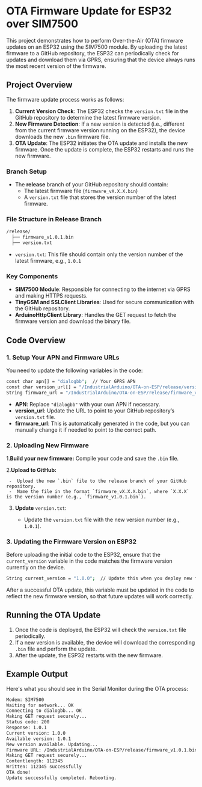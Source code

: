 # OTA Firmware Update for ESP32 over SIM7500

This project demonstrates how to perform Over-the-Air (OTA) firmware updates on an ESP32 using the SIM7500 module. By uploading the latest firmware to a GitHub repository, the ESP32 can periodically check for updates and download them via GPRS, ensuring that the device always runs the most recent version of the firmware.

## Project Overview

The firmware update process works as follows:

1. **Current Version Check**: The ESP32 checks the `version.txt` file in the GitHub repository to determine the latest firmware version.
2. **New Firmware Detection**: If a new version is detected (i.e., different from the current firmware version running on the ESP32), the device downloads the new `.bin` firmware file.
3. **OTA Update**: The ESP32 initiates the OTA update and installs the new firmware. Once the update is complete, the ESP32 restarts and runs the new firmware.

### Branch Setup

- The **release** branch of your GitHub repository should contain:
  - The latest firmware file (`firmware_vX.X.X.bin`)
  - A `version.txt` file that stores the version number of the latest firmware.
  
### File Structure in Release Branch

```bash
/release/
  ├── firmware_v1.0.1.bin
  ├── version.txt

```
- `version.txt`: This file should contain only the version number of the latest firmware, e.g., `1.0.1`

### Key Components

- **SIM7500 Module**: Responsible for connecting to the internet via GPRS and making HTTPS requests.
- **TinyGSM and SSLClient Libraries**: Used for secure communication with the GitHub repository.
- **ArduinoHttpClient Library**: Handles the GET request to fetch the firmware version and download the binary file.

## Code Overview

### 1. Setup Your APN and Firmware URLs

You need to update the following variables in the code:

```bash
const char apn[] = "dialogbb";  // Your GPRS APN
const char version_url[] = "/IndustrialArduino/OTA-on-ESP/release/version.txt";  // Path to the version.txt file
String firmware_url = "/IndustrialArduino/OTA-on-ESP/release/firmware_vX.X.X.bin";  // Path to the firmware file

```
- **APN**: Replace `"dialogbb"` with your own APN if necessary.
- **version_url**: Update the URL to point to your GitHub repository’s `version.txt` file.
- **firmware_url**: This is automatically generated in the code, but you can manually change it if needed to point to the correct path.

### 2. Uploading New Firmware

 1.**Build your new firmware:** Compile your code and save the `.bin` file. 
 
 2.**Upload to GitHub:**
 
     -  Upload the new `.bin` file to the release branch of your GitHub repository.
     -  Name the file in the format `firmware_vX.X.X.bin`, where `X.X.X` is the version number (e.g., `firmware_v1.0.1.bin`).
     
 3. **Update** `version.txt`:
    
     - Update the `version.txt` file with the new version number (e.g., `1.0.1`).

### 3. Updating the Firmware Version on ESP32

Before uploading the initial code to the ESP32, ensure that the `current_version` variable in the code matches the firmware version currently on the device.

```bash
String current_version = "1.0.0";  // Update this when you deploy new firmware to the ESP32

```
After a successful OTA update, this variable must be updated in the code to reflect the new firmware version, so that future updates will work correctly.

## Running the OTA Update

  1. Once the code is deployed, the ESP32 will check the `version.txt` file periodically.
  2. If a new version is available, the device will download the corresponding `.bin` file and perform the update.
  3. After the update, the ESP32 restarts with the new firmware.

## Example Output

Here's what you should see in the Serial Monitor during the OTA process: 

```bash
Modem: SIM7500
Waiting for network... OK
Connecting to dialogbb... OK
Making GET request securely...
Status code: 200
Response: 1.0.1
Current version: 1.0.0
Available version: 1.0.1
New version available. Updating...
Firmware URL: /IndustrialArduino/OTA-on-ESP/release/firmware_v1.0.1.bin
Making GET request securely...
Contentlength: 112345
Written: 112345 successfully
OTA done!
Update successfully completed. Rebooting.

```
     


